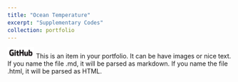 ```yaml
---
title: "Ocean Temperature"
excerpt: "Supplementary Codes"
collection: portfolio
---
```

[<img alt="alt_text" width="60px" src="/images/GitHub_Logo.png" />](https://github.com/geostatistech/multiple-advections)
This is an item in your portfolio. It can be have images or nice text. If you name the file .md, it will be parsed as markdown. If you name the file .html, it will be parsed as HTML. 
